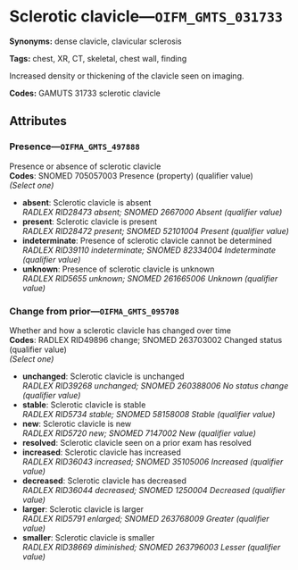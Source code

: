 # Sclerotic clavicle—`OIFM_GMTS_031733`

**Synonyms:** dense clavicle, clavicular sclerosis

**Tags:** chest, XR, CT, skeletal, chest wall, finding

Increased density or thickening of the clavicle seen on imaging.

**Codes:** GAMUTS 31733 sclerotic clavicle

## Attributes

### Presence—`OIFMA_GMTS_497888`

Presence or absence of sclerotic clavicle  
**Codes**: SNOMED 705057003 Presence (property) (qualifier value)  
*(Select one)*

- **absent**: Sclerotic clavicle is absent  
_RADLEX RID28473 absent; SNOMED 2667000 Absent (qualifier value)_
- **present**: Sclerotic clavicle is present  
_RADLEX RID28472 present; SNOMED 52101004 Present (qualifier value)_
- **indeterminate**: Presence of sclerotic clavicle cannot be determined  
_RADLEX RID39110 indeterminate; SNOMED 82334004 Indeterminate (qualifier value)_
- **unknown**: Presence of sclerotic clavicle is unknown  
_RADLEX RID5655 unknown; SNOMED 261665006 Unknown (qualifier value)_

### Change from prior—`OIFMA_GMTS_095708`

Whether and how a sclerotic clavicle has changed over time  
**Codes**: RADLEX RID49896 change; SNOMED 263703002 Changed status (qualifier value)  
*(Select one)*

- **unchanged**: Sclerotic clavicle is unchanged  
_RADLEX RID39268 unchanged; SNOMED 260388006 No status change (qualifier value)_
- **stable**: Sclerotic clavicle is stable  
_RADLEX RID5734 stable; SNOMED 58158008 Stable (qualifier value)_
- **new**: Sclerotic clavicle is new  
_RADLEX RID5720 new; SNOMED 7147002 New (qualifier value)_
- **resolved**: Sclerotic clavicle seen on a prior exam has resolved  
- **increased**: Sclerotic clavicle has increased  
_RADLEX RID36043 increased; SNOMED 35105006 Increased (qualifier value)_
- **decreased**: Sclerotic clavicle has decreased  
_RADLEX RID36044 decreased; SNOMED 1250004 Decreased (qualifier value)_
- **larger**: Sclerotic clavicle is larger  
_RADLEX RID5791 enlarged; SNOMED 263768009 Greater (qualifier value)_
- **smaller**: Sclerotic clavicle is smaller  
_RADLEX RID38669 diminished; SNOMED 263796003 Lesser (qualifier value)_